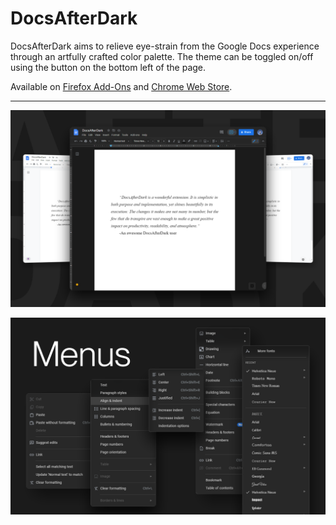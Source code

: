 # DocsAfterDark

DocsAfterDark aims to relieve eye-strain from the Google Docs experience through an artfully crafted color palette. The theme can be toggled on/off using the button on the bottom left of the page.

Available on [Firefox Add-Ons](https://addons.mozilla.org/en-US/firefox/addon/docsafterdark/) and [Chrome Web Store](https://chrome.google.com/webstore/detail/docsafterdark/pihphjfnfjmdbhakhjifipfdgbpenobg).

---

![promotional image](docsafterdark.png)

![menus preview](menus.png)